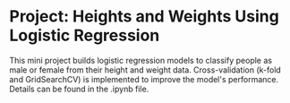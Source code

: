 # Project: Heights and Weights Using Logistic Regression

This mini project builds logistic regression models to classify people as male or female from their height and weight data. Cross-validation (k-fold and GridSearchCV) is implemented to improve the model's performance. Details can be found in the .ipynb file. 
